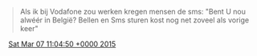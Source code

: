 > Als ik bij Vodafone zou werken kregen mensen de sms: "Bent U nou alwéér in België? Bellen en Sms sturen kost nog net zoveel als vorige keer"

<img src="../../media/tweet.ico" width="12" /> [Sat Mar 07 11:04:50 +0000 2015](https://twitter.com/DromerDenker/status/574163792088678400)